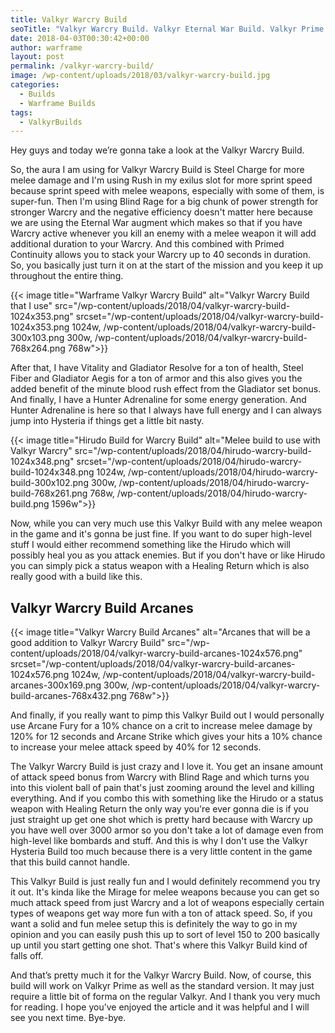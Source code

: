 ```yaml
---
title: Valkyr Warcry Build
seoTitle: "Valkyr Warcry Build. Valkyr Eternal War Build. Valkyr Prime Warcry Build"
date: 2018-04-03T00:30:42+00:00
author: warframe
layout: post
permalink: /valkyr-warcry-build/
image: /wp-content/uploads/2018/03/valkyr-warcry-build.jpg
categories:
  - Builds
  - Warframe Builds
tags:
  - ValkyrBuilds
---
```

Hey guys and today we’re gonna take a look at the Valkyr Warcry Build.<!--more-->

So, the aura I am using for Valkyr Warcry Build is Steel Charge for more melee damage and I'm using Rush in my exilus slot for more sprint speed because sprint speed with melee weapons, especially with some of them, is super-fun. Then I'm using Blind Rage for a big chunk of power strength for stronger Warcry and the negative efficiency doesn't matter here because we are using the Eternal War augment which makes so that if you have Warcry active whenever you kill an enemy with a melee weapon it will add additional duration to your Warcry. And this combined with Primed Continuity allows you to stack your Warcry up to 40 seconds in duration. So, you basically just turn it on at the start of the mission and you keep it up throughout the entire thing.

{{< image title="Warframe Valkyr Warcry Build" alt="Valkyr Warcry Build that I use" src="/wp-content/uploads/2018/04/valkyr-warcry-build-1024x353.png" srcset="/wp-content/uploads/2018/04/valkyr-warcry-build-1024x353.png 1024w, /wp-content/uploads/2018/04/valkyr-warcry-build-300x103.png 300w, /wp-content/uploads/2018/04/valkyr-warcry-build-768x264.png 768w">}}

After that, I have Vitality and Gladiator Resolve for a ton of health, Steel Fiber and Gladiator Aegis for a ton of armor and this also gives you the added benefit of the minute blood rush effect from the Gladiator set bonus. And finally, I have a Hunter Adrenaline for some energy generation. And Hunter Adrenaline is here so that I always have full energy and I can always jump into Hysteria if things get a little bit nasty.

{{< image title="Hirudo Build for Warcry Build" alt="Melee build to use with Valkyr Warcry" src="/wp-content/uploads/2018/04/hirudo-warcry-build-1024x348.png" srcset="/wp-content/uploads/2018/04/hirudo-warcry-build-1024x348.png 1024w, /wp-content/uploads/2018/04/hirudo-warcry-build-300x102.png 300w, /wp-content/uploads/2018/04/hirudo-warcry-build-768x261.png 768w, /wp-content/uploads/2018/04/hirudo-warcry-build.png 1596w">}}

Now, while you can very much use this Valkyr Build with any melee weapon in the game and it's gonna be just fine. If you want to do super high-level stuff I would either recommend something like the Hirudo which will possibly heal you as you attack enemies. But if you don't have or like Hirudo you can simply pick a status weapon with a Healing Return which is also really good with a build like this.

## Valkyr Warcry Build Arcanes

{{< image title="Valkyr Warcry Build Arcanes" alt="Arcanes that will be a good addition to Valkyr Warcry Build" src="/wp-content/uploads/2018/04/valkyr-warcry-build-arcanes-1024x576.png" srcset="/wp-content/uploads/2018/04/valkyr-warcry-build-arcanes-1024x576.png 1024w, /wp-content/uploads/2018/04/valkyr-warcry-build-arcanes-300x169.png 300w, /wp-content/uploads/2018/04/valkyr-warcry-build-arcanes-768x432.png 768w">}}

And finally, if you really want to pimp this Valkyr Build out I would personally use Arcane Fury for a 10% chance on a crit to increase melee damage by 120% for 12 seconds and Arcane Strike which gives your hits a 10% chance to increase your melee attack speed by 40% for 12 seconds.

The Valkyr Warcry Build is just crazy and I love it. You get an insane amount of attack speed bonus from Warcry with Blind Rage and which turns you into this violent ball of pain that's just zooming around the level and killing everything. And if you combo this with something like the Hirudo or a status weapon with Healing Return the only way you're ever gonna die is if you just straight up get one shot which is pretty hard because with Warcry up you have well over 3000 armor so you don't take a lot of damage even from high-level like bombards and stuff. And this is why I don't use the Valkyr Hysteria Build too much because there is a very little content in the game that this build cannot handle.

This Valkyr Build is just really fun and I would definitely recommend you try it out. It's kinda like the Mirage for melee weapons because you can get so much attack speed from just Warcry and a lot of weapons especially certain types of weapons get way more fun with a ton of attack speed. So, if you want a solid and fun melee setup this is definitely the way to go in my opinion and you can easily push this up to sort of level 150 to 200 basically up until you start getting one shot. That's where this Valkyr Build kind of falls off.

And that’s pretty much it for the Valkyr Warcry Build. Now, of course, this build will work on Valkyr Prime as well as the standard version. It may just require a little bit of forma on the regular Valkyr. And I thank you very much for reading. I hope you’ve enjoyed the article and it was helpful and I will see you next time. Bye-bye.